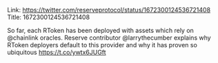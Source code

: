 Link:  https://twitter.com/reserveprotocol/status/1672300124536721408
Title: 1672300124536721408

So far, each RToken has been deployed with assets which rely on @chainlink oracles. Reserve contributor @larrythecumber explains why RToken deployers default to this provider and why it has proven so ubiquitous https://t.co/ywtx6JUGft